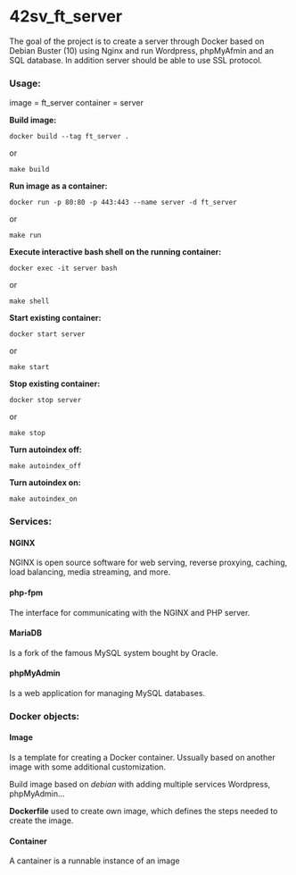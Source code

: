 # 42sv_ft_server

The goal of the project is to create a server through Docker based on Debian Buster (10) using Nginx and run Wordpress, phpMyAfmin and an SQL database. In addition server should be able to use SSL protocol.

### Usage:

image = ft_server
container = server

**Build image:**

```
docker build --tag ft_server .
```
or
```
make build
```

**Run image as a container:**

```
docker run -p 80:80 -p 443:443 --name server -d ft_server
```
or
```
make run
```

**Execute interactive bash shell on the running container:**

```
docker exec -it server bash
```
or
```
make shell
```

**Start existing container:**

```
docker start server
```
or
```
make start
```

**Stop existing container:**

```
docker stop server
```
or
```
make stop
```

**Turn autoindex off:**

```
make autoindex_off
```

**Turn autoindex on:**

```
make autoindex_on
```

### Services:

#### NGINX

NGINX is open source software for web serving, reverse proxying, caching, load balancing, media streaming, and more.

#### php-fpm

The interface for communicating with the NGINX and PHP server.

#### MariaDB

Is a fork of the famous MySQL system bought by Oracle. 

#### phpMyAdmin 

Is a web application for managing MySQL databases.

### Docker objects:

#### Image

Is a template for creating a Docker container. Ussually based on another image with some additional customization.

Build image based on *debian* with adding multiple services Wordpress, phpMyAdmin...

**Dockerfile** used to create own image, which defines the steps needed to create the image.

#### Container

A cantainer is a runnable instance of an image
